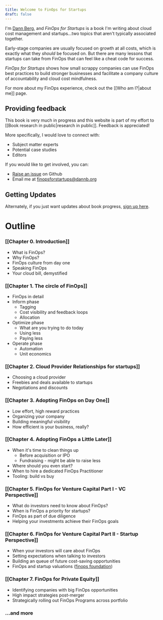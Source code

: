 ```yaml
---
title: Welcome to FinOps for Startups
draft: false
---
```

I'm [Dann Berg](https://dannb.org), and _FinOps for Startups_ is a book I'm writing about cloud cost management and startups...two topics that aren't typically associated together.

Early-stage companies are usually focused on growth at all costs, which is exactly what they _should_ be focused on. But there are many lessons that startups can take from FinOps that can feel like a cheat code for success.

_FinOps for Startups_ shows how small scrappy companies can use FinOps best practices to build stronger businesses and facilitate a company culture of accountability and cloud cost mindfulness.

For more about my FinOps experience, check out the [[Who am I?|about me]] page.
## Providing feedback
This book is very much in progress and this website is part of my effort to [[Book research in public|research in public]]. Feedback is appreciated!

More specifically, I would love to connect with:
- Subject matter experts
- Potential case studies
- Editors

If you would like to get involved, you can:
- [Raise an issue](https://github.com/dannberg/finops-for-startups) on Github
- Email me at [finopsforstartups@dannb.org](mailto:finopsforstartups@dannb.org)

## Getting Updates

Alternately, if you just want updates about book progress, [sign up here](https://deft-thinker-5848.ck.page/5733f9e200).
# Outline

### [[Chapter 0. Introduction]]
- What is FinOps?
- Why FinOps?
- FinOps culture from day one
- Speaking FinOps
- Your cloud bill, demystified

### [[Chapter 1. The circle of FinOps]]
- FinOps in detail
- Inform phase
    - Tagging
    - Cost visibility and feedback loops
    - Allocation
- Optimize phase
    - What are you trying to do today
    - Using less
    - Paying less
- Operate phase
    - Automation
    - Unit economics

### [[Chapter 2. Cloud Provider Relationships for startups]]
- Choosing a cloud provider
- Freebies and deals available to startups
- Negotiations and discounts

### [[Chapter 3. Adopting FinOps on Day One]]
- Low effort, high reward practices
- Organizing your company
- Building meaningful visibility
- How efficient is your business, really?

### [[Chapter 4. Adopting FinOps a Little Later]]
- When it's time to clean things up
    - Before acquisition or IPO
    - Fundraising - might be able to raise less
- Where should you even start?
- When to hire a dedicated FinOps Practitioner
- Tooling: build vs buy

### [[Chapter 5. FinOps for Venture Capital Part I - VC Perspective]]
- What do investors need to know about FinOps?
- When is FinOps a priority for startups?
- FinOps as part of due diligence
- Helping your investments achieve their FinOps goals

### [[Chapter 6. FinOps for Venture Capital Part II - Startup Perspective]]
- When your investors will care about FinOps
- Setting expectations when talking to investors
- Building an queue of future cost-saving opportunities
- FinOps and startup valuations ([finops foundation](https://www.finops.org/wg/accurate-company-valuations-using-finops/))

### [[Chapter 7. FinOps for Private Equity]]
- Identifying companies with big FinOps opportunities
- High impact strategies post-merger
- Strategically rolling out FinOps Programs across portfolio

### ...and more